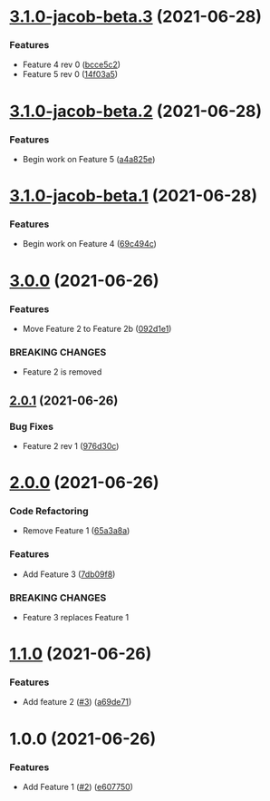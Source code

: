 # [3.1.0-jacob-beta.3](https://github.com/jakewan/semantic-release-sandbox-3/compare/3.1.0-jacob-beta.2...3.1.0-jacob-beta.3) (2021-06-28)


### Features

* Feature 4 rev 0 ([bcce5c2](https://github.com/jakewan/semantic-release-sandbox-3/commit/bcce5c2125273865161532354b5b6abff9e185c7))
* Feature 5 rev 0 ([14f03a5](https://github.com/jakewan/semantic-release-sandbox-3/commit/14f03a5f2e36061a46f1f4c19be45622696d4c85))

# [3.1.0-jacob-beta.2](https://github.com/jakewan/semantic-release-sandbox-3/compare/3.1.0-jacob-beta.1...3.1.0-jacob-beta.2) (2021-06-28)


### Features

* Begin work on Feature 5 ([a4a825e](https://github.com/jakewan/semantic-release-sandbox-3/commit/a4a825e6e7d4142f3dace6b5bd2fcc22dfff8c9b))

# [3.1.0-jacob-beta.1](https://github.com/jakewan/semantic-release-sandbox-3/compare/3.0.0...3.1.0-jacob-beta.1) (2021-06-28)


### Features

* Begin work on Feature 4 ([69c494c](https://github.com/jakewan/semantic-release-sandbox-3/commit/69c494c856a76ac9b25d2336c0aa82df47df4eee))

# [3.0.0](https://github.com/jakewan/semantic-release-sandbox-3/compare/2.0.1...3.0.0) (2021-06-26)


### Features

* Move Feature 2 to Feature 2b ([092d1e1](https://github.com/jakewan/semantic-release-sandbox-3/commit/092d1e1ddd05654eb412a35d2470933b8a335f2b))


### BREAKING CHANGES

* Feature 2 is removed

## [2.0.1](https://github.com/jakewan/semantic-release-sandbox-3/compare/2.0.0...2.0.1) (2021-06-26)


### Bug Fixes

* Feature 2 rev 1 ([976d30c](https://github.com/jakewan/semantic-release-sandbox-3/commit/976d30c2fec97e002fa5cc7b7614386feeac4d32))

# [2.0.0](https://github.com/jakewan/semantic-release-sandbox-3/compare/1.1.0...2.0.0) (2021-06-26)


### Code Refactoring

* Remove Feature 1 ([65a3a8a](https://github.com/jakewan/semantic-release-sandbox-3/commit/65a3a8a08c2fa6c4d2e0ddb64629ee5bebc5e617))


### Features

* Add Feature 3 ([7db09f8](https://github.com/jakewan/semantic-release-sandbox-3/commit/7db09f838f85564514c596fe3fd338059550345c))


### BREAKING CHANGES

* Feature 3 replaces Feature 1

# [1.1.0](https://github.com/jakewan/semantic-release-sandbox-3/compare/1.0.0...1.1.0) (2021-06-26)


### Features

* Add feature 2 ([#3](https://github.com/jakewan/semantic-release-sandbox-3/issues/3)) ([a69de71](https://github.com/jakewan/semantic-release-sandbox-3/commit/a69de713d3c6a26d8d99eaf4626e389f9baff9e8))

# 1.0.0 (2021-06-26)


### Features

* Add Feature 1 ([#2](https://github.com/jakewan/semantic-release-sandbox-3/issues/2)) ([e607750](https://github.com/jakewan/semantic-release-sandbox-3/commit/e60775076a6a557bdfedecbd0c231b8b63442f62))
